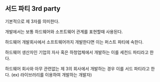 ## 서드 파티 3rd party

기본적으로 제 3자를 의미한다. 

개발에서는 보통 하드웨어와 소프트웨어 관계를 표현할때 사용된다.

하드웨어 개발회사에서 소프트웨어까지 개발한다면 이는 퍼스트 파티에 속한다.

하드웨어 생산자인 기업의 자사 혹은 하청업체에서 개발하는 이를 세컨드 파티라고 한다.

하드웨어 회사와 아무 관련없는 제 3의 회사에서 개발하는 경우 이를 서드 파티라고 한다. (ex) 라이브러리를 이용하여 개발하는 개발자)